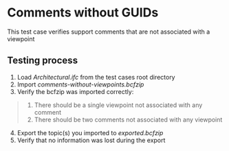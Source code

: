 # Comments without GUIDs

This test case verifies support comments that are not associated with a viewpoint 

## Testing process

1. Load _Architectural.ifc_ from the test cases root directory
2. Import _comments-without-viewpoints.bcfzip_
3. Verify the bcfzip was imported correctly:

> 1. There should be a single viewpoint not associated with any comment
> 2. There should be two comments not associated with any viewpoint  


4. Export the topic(s) you imported to _exported.bcfzip_
5. Verify that no information was lost during the export


